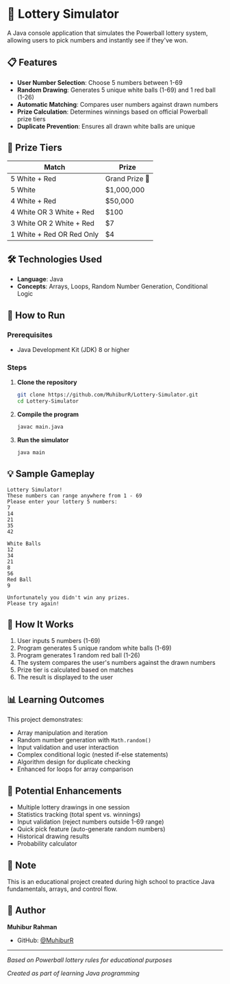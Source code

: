 # 🎰 Lottery Simulator

A Java console application that simulates the Powerball lottery system, allowing users to pick numbers and instantly see if they've won.

## 📋 Features

- **User Number Selection**: Choose 5 numbers between 1-69
- **Random Drawing**: Generates 5 unique white balls (1-69) and 1 red ball (1-26)
- **Automatic Matching**: Compares user numbers against drawn numbers
- **Prize Calculation**: Determines winnings based on official Powerball prize tiers
- **Duplicate Prevention**: Ensures all drawn white balls are unique

## 🎯 Prize Tiers

| Match | Prize |
|-------|-------|
| 5 White + Red | Grand Prize 🎉 |
| 5 White | $1,000,000 |
| 4 White + Red | $50,000 |
| 4 White OR 3 White + Red | $100 |
| 3 White OR 2 White + Red | $7 |
| 1 White + Red OR Red Only | $4 |

## 🛠️ Technologies Used

- **Language**: Java
- **Concepts**: Arrays, Loops, Random Number Generation, Conditional Logic

## 🚀 How to Run

### Prerequisites
- Java Development Kit (JDK) 8 or higher

### Steps

1. **Clone the repository**
   ```bash
   git clone https://github.com/MuhiburR/Lottery-Simulator.git
   cd Lottery-Simulator
   ```

2. **Compile the program**
   ```bash
   javac main.java
   ```

3. **Run the simulator**
   ```bash
   java main
   ```

## 💡 Sample Gameplay

```
Lottery Simulator!
These numbers can range anywhere from 1 - 69
Please enter your lottery 5 numbers:
7
14
21
35
42

White Balls
12
34
21
8
56
Red Ball
9

Unfortunately you didn't win any prizes.
Please try again!
```

## 🧮 How It Works

1. User inputs 5 numbers (1-69)
2. Program generates 5 unique random white balls (1-69)
3. Program generates 1 random red ball (1-26)
4. The system compares the user's numbers against the drawn numbers
5. Prize tier is calculated based on matches
6. The result is displayed to the user

## 📊 Learning Outcomes

This project demonstrates:
- Array manipulation and iteration
- Random number generation with `Math.random()`
- Input validation and user interaction
- Complex conditional logic (nested if-else statements)
- Algorithm design for duplicate checking
- Enhanced for loops for array comparison

## 🔮 Potential Enhancements

- Multiple lottery drawings in one session
- Statistics tracking (total spent vs. winnings)
- Input validation (reject numbers outside 1-69 range)
- Quick pick feature (auto-generate random numbers)
- Historical drawing results
- Probability calculator

## 📝 Note

This is an educational project created during high school to practice Java fundamentals, arrays, and control flow.

## 👤 Author

**Muhibur Rahman**
- GitHub: [@MuhiburR](https://github.com/MuhiburR)

---

*Based on Powerball lottery rules for educational purposes*

*Created as part of learning Java programming*
